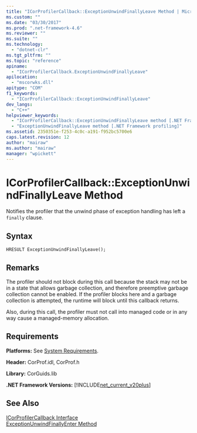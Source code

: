 ```yaml
---
title: "ICorProfilerCallback::ExceptionUnwindFinallyLeave Method | Microsoft Docs"
ms.custom: ""
ms.date: "03/30/2017"
ms.prod: ".net-framework-4.6"
ms.reviewer: ""
ms.suite: ""
ms.technology: 
  - "dotnet-clr"
ms.tgt_pltfrm: ""
ms.topic: "reference"
apiname: 
  - "ICorProfilerCallback.ExceptionUnwindFinallyLeave"
apilocation: 
  - "mscorwks.dll"
apitype: "COM"
f1_keywords: 
  - "ICorProfilerCallback::ExceptionUnwindFinallyLeave"
dev_langs: 
  - "C++"
helpviewer_keywords: 
  - "ICorProfilerCallback::ExceptionUnwindFinallyLeave method [.NET Framework profiling]"
  - "ExceptionUnwindFinallyLeave method [.NET Framework profiling]"
ms.assetid: 2350351e-f253-4c0c-a191-f952bc5700e6
caps.latest.revision: 12
author: "mairaw"
ms.author: "mairaw"
manager: "wpickett"
---
```

# ICorProfilerCallback::ExceptionUnwindFinallyLeave Method
Notifies the profiler that the unwind phase of exception handling has left a `finally` clause.  
  
## Syntax  
  
```  
HRESULT ExceptionUnwindFinallyLeave();  
```  
  
## Remarks  
 The profiler should not block during this call because the stack may not be in a state that allows garbage collection, and therefore preemptive garbage collection cannot be enabled. If the profiler blocks here and a garbage collection is attempted, the runtime will block until this callback returns.  
  
 Also, during this call, the profiler must not call into managed code or in any way cause a managed-memory allocation.  
  
## Requirements  
 **Platforms:** See [System Requirements](../../../../docs/framework/getting-started/system-requirements.md).  
  
 **Header:** CorProf.idl, CorProf.h  
  
 **Library:** CorGuids.lib  
  
 **.NET Framework Versions:** [!INCLUDE[net_current_v20plus](../../../../includes/net-current-v20plus-md.md)]  
  
## See Also  
 [ICorProfilerCallback Interface](../../../../docs/framework/unmanaged-api/profiling/icorprofilercallback-interface.md)   
 [ExceptionUnwindFinallyEnter Method](../../../../docs/framework/unmanaged-api/profiling/icorprofilercallback-exceptionunwindfinallyenter-method.md)